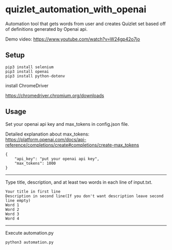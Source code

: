 # quizlet_automation_with_openai

Automation tool that gets words from user and creates Quizlet set based off of definitions generated by Openai api.

Demo video: https://www.youtube.com/watch?v=W24gp42o7jo
## Setup

```
pip3 install selenium
pip3 install openai
pip3 install python-dotenv
```

install ChromeDriver

https://chromedriver.chromium.org/downloads

## Usage

Set your openai api key and max_tokens in config.json file.

Detailed explanation about max_tokens: https://platform.openai.com/docs/api-reference/completions/create#completions/create-max_tokens
```
{
    "api_key": "put your openai api key",
    "max_tokens": 1000
}
```
--------

Type title, description, and at least two words in each line of input.txt. 

```
Your title in first line
Description in second line(If you don't want description leave second line empty)
Word 1
Word 2
Word 3
Word 4
```
---------
Execute automation.py

```
python3 automation.py
```
